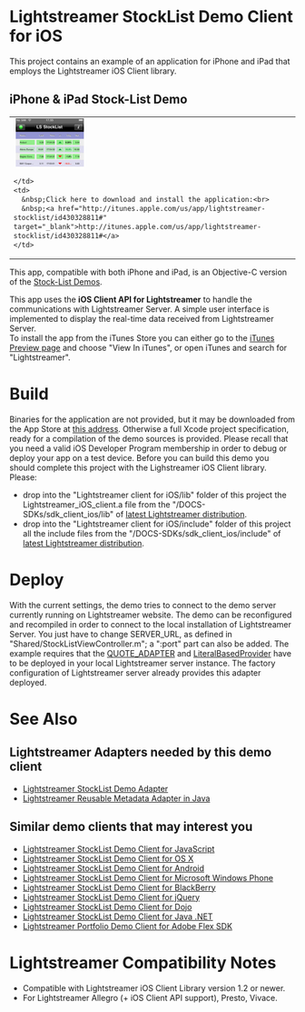 # Lightstreamer StockList Demo Client for iOS #

This project contains an example of an application for iPhone and iPad that employs the Lightstreamer iOS Client library.

## iPhone & iPad Stock-List Demo ##

<table>
  <tr>
    <td style="text-align: left">
      &nbsp;<a href="http://itunes.apple.com/us/app/lightstreamer-stocklist/id430328811#" target="_blank"><img src="screen_iphone.png"></a>&nbsp;
      
    </td>
    <td>
      &nbsp;Click here to download and install the application:<br>
      &nbsp;<a href="http://itunes.apple.com/us/app/lightstreamer-stocklist/id430328811#" target="_blank">http://itunes.apple.com/us/app/lightstreamer-stocklist/id430328811#</a>
    </td>
  </tr>
</table>

This app, compatible with both iPhone and iPad, is an Objective-C version of the [Stock-List Demos](https://github.com/Weswit/Lightstreamer-example-Stocklist-client-javascript).<br>

This app uses the <b>iOS Client API for Lightstreamer</b> to handle the communications with Lightstreamer Server. A simple user interface is implemented to display the real-time data received from Lightstreamer Server.<br>
To install the app from the iTunes Store you can either go to the [iTunes Preview page](http://itunes.apple.com/us/app/lightstreamer-stocklist/id430328811#) and choose "View In iTunes", or open iTunes and search for "Lightstreamer".<br>

# Build #

Binaries for the application are not provided, but it may be downloaded from the App Store at [this address](https://itunes.apple.com/app/lightstreamer-stocklist/id430328811?l=en&mt=8).
Otherwise a full Xcode project specification, ready for a compilation of the demo sources is provided. Please recall that you need a valid iOS Developer Program membership in order to debug or deploy your app on a test device.
Before you can build this demo you should complete this project with the Lighstreamer iOS Client library. Please:
* drop into the "Lightstreamer client for iOS/lib" folder of this project the Lightstreamer_iOS_client.a file from the "/DOCS-SDKs/sdk_client_ios/lib" of [latest Lightstreamer distribution](http://www.lightstreamer.com/download).
* drop into the "Lightstreamer client for iOS/include" folder of this project all the include files from the "/DOCS-SDKs/sdk_client_ios/include" of [latest Lightstreamer distribution](http://www.lightstreamer.com/download).

# Deploy #

With the current settings, the demo tries to connect to the demo server currently running on Lightstreamer website.
The demo can be reconfigured and recompiled in order to connect to the local installation of Lightstreamer Server. You just have to change SERVER_URL, as defined in "Shared/StockListViewController.m"; a ":port" part can also be added.
The example requires that the [QUOTE_ADAPTER](https://github.com/Weswit/Lightstreamer-example-Stocklist-adapter-java) and [LiteralBasedProvider](https://github.com/Weswit/Lightstreamer-example-ReusableMetadata-adapter-java) have to be deployed in your local Lightstreamer server instance. The factory configuration of Lightstreamer server already provides this adapter deployed.<br>

# See Also #

## Lightstreamer Adapters needed by this demo client ##

* [Lightstreamer StockList Demo Adapter](https://github.com/Weswit/Lightstreamer-example-Stocklist-adapter-java)
* [Lightstreamer Reusable Metadata Adapter in Java](https://github.com/Weswit/Lightstreamer-example-ReusableMetadata-adapter-java)

## Similar demo clients that may interest you ##

* [Lightstreamer StockList Demo Client for JavaScript](https://github.com/Weswit/Lightstreamer-example-Stocklist-client-javascript)
* [Lightstreamer StockList Demo Client for OS X](https://github.com/Weswit/Lightstreamer-example-StockList-client-osx)
* [Lightstreamer StockList Demo Client for Android](https://github.com/Weswit/Lightstreamer-example-StockList-client-android)
* [Lightstreamer StockList Demo Client for Microsoft Windows Phone](https://github.com/Weswit/Lightstreamer-example-StockList-client-winphone)
* [Lightstreamer StockList Demo Client for BlackBerry](https://github.com/Weswit/Lightstreamer-example-StockList-client-blackberry)
* [Lightstreamer StockList Demo Client for jQuery](https://github.com/Weswit/Lightstreamer-example-StockList-client-jquery)
* [Lightstreamer StockList Demo Client for Dojo](https://github.com/Weswit/Lightstreamer-example-StockList-client-dojo)
* [Lightstreamer StockList Demo Client for Java .NET](https://github.com/Weswit/Lightstreamer-example-StockList-client-dotnet)
* [Lightstreamer Portfolio Demo Client for Adobe Flex SDK](https://github.com/Weswit/Lightstreamer-example-Portfolio-client-flex)

# Lightstreamer Compatibility Notes #

- Compatible with Lightstreamer iOS Client Library version 1.2 or newer.
- For Lightstreamer Allegro (+ iOS Client API support), Presto, Vivace.
